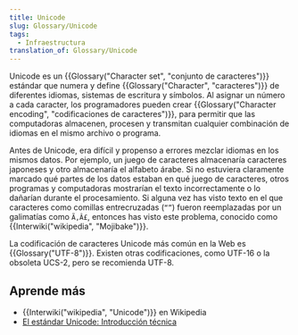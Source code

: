 ```yaml
---
title: Unicode
slug: Glossary/Unicode
tags:
  - Infraestructura
translation_of: Glossary/Unicode
---
```


Unicode es un {{Glossary("Character set", "conjunto de caracteres")}} estándar que numera y define {{Glossary("Character", "caracteres")}} de diferentes idiomas, sistemas de escritura y símbolos. Al asignar un número a cada caracter, los programadores pueden crear {{Glossary("Character encoding", "codificaciones de caracteres")}}, para permitir que las computadoras almacenen, procesen y transmitan cualquier combinación de idiomas en el mismo archivo o programa.

Antes de Unicode, era difícil y propenso a errores mezclar idiomas en los mismos datos. Por ejemplo, un juego de caracteres almacenaría caracteres japoneses y otro almacenaría el alfabeto árabe. Si no estuviera claramente marcado qué partes de los datos estaban en qué juego de caracteres, otros programas y computadoras mostrarían el texto incorrectamente o lo dañarían durante el procesamiento. Si alguna vez has visto texto en el que caracteres como comillas entrecruzadas (`“”`) fueron reemplazadas por un galimatías como `Ã‚Â£`, entonces has visto este problema, conocido como {{Interwiki("wikipedia", "Mojibake")}}.

La codificación de caracteres Unicode más común en la Web es {{Glossary("UTF-8")}}. Existen otras codificaciones, como UTF-16 o la obsoleta UCS-2, pero se recomienda UTF-8.

## Aprende más

- {{Interwiki("wikipedia", "Unicode")}} en Wikipedia
- [El estándar Unicode: Introducción técnica](http://www.unicode.org/standard/principles.html)
